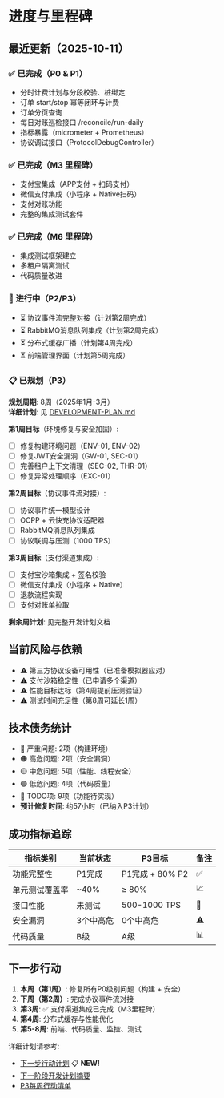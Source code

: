 # 进度与里程碑

## 最近更新（2025-10-11）

### ✅ 已完成（P0 & P1）
- 分时计费计划与分段校验、桩绑定
- 订单 start/stop 幂等闭环与计费
- 订单分页查询
- 每日对账巡检接口 /reconcile/run-daily
- 指标暴露（micrometer + Prometheus）
- 协议调试接口（ProtocolDebugController）

### ✅ 已完成（M3 里程碑）
- 支付宝集成（APP支付 + 扫码支付）
- 微信支付集成（小程序 + Native扫码）
- 支付对账功能
- 完整的集成测试套件

### ✅ 已完成（M6 里程碑）
- 集成测试框架建立
- 多租户隔离测试
- 代码质量改进

### 🚧 进行中（P2/P3）
- ⏳ 协议事件流完整对接（计划第2周完成）
- ⏳ RabbitMQ消息队列集成（计划第2周完成）
- ⏳ 分布式缓存广播（计划第4周完成）
- ⏳ 前端管理界面（计划第5周完成）

### 📋 已规划（P3）
**规划周期**: 8周（2025年1月-3月）  
**详细计划**: 见 [DEVELOPMENT-PLAN.md](./DEVELOPMENT-PLAN.md)

**第1周目标**（环境修复与安全加固）:
- [ ] 修复构建环境问题（ENV-01, ENV-02）
- [ ] 修复JWT安全漏洞（GW-01, SEC-01）
- [ ] 完善租户上下文清理（SEC-02, THR-01）
- [ ] 修复异常处理顺序（EXC-01）

**第2周目标**（协议事件流对接）:
- [ ] 协议事件统一模型设计
- [ ] OCPP + 云快充协议适配器
- [ ] RabbitMQ消息队列集成
- [ ] 协议联调与压测（1000 TPS）

**第3周目标**（支付渠道集成）:
- [ ] 支付宝沙箱集成 + 签名校验
- [ ] 微信支付集成（小程序 + Native）
- [ ] 退款流程实现
- [ ] 支付对账单拉取

**剩余周计划**: 见完整开发计划文档

## 当前风险与依赖
- ⚠️ 第三方协议设备可用性（已准备模拟器应对）
- ⚠️ 支付沙箱稳定性（已申请多个渠道）
- ⚠️ 性能目标达标（第4周提前压测验证）
- ⚠️ 测试时间充足性（第8周可延长1周）

## 技术债务统计
- 🔴 严重问题: 2项（构建环境）
- 🟠 高危问题: 2项（安全漏洞）
- 🟡 中危问题: 5项（性能、线程安全）
- 🟢 低危问题: 4项（代码质量）
- 📝 TODO项: 9项（功能待实现）
- **预计修复时间**: 约57小时（已纳入P3计划）

## 成功指标追踪
| 指标类别 | 当前状态 | P3目标 | 备注 |
|---------|---------|--------|------|
| 功能完整性 | P1完成 | P1完成 + 80% P2 | ✅ |
| 单元测试覆盖率 | ~40% | ≥ 80% | 📈 |
| 接口性能 | 未测试 | 500-1000 TPS | 🎯 |
| 安全漏洞 | 3个中高危 | 0个中高危 | ⚠️ |
| 代码质量 | B级 | A级 | 📊 |

## 下一步行动
1. **本周（第1周）**: 修复所有P0级别问题（构建 + 安全）
2. **下周（第2周）**: 完成协议事件流对接
3. **第3周**: ✅ 支付渠道集成已完成（M3里程碑）
4. **第4周**: 分布式缓存与性能优化
5. **第5-8周**: 前端、代码质量、监控、测试

详细计划请参考: 
- [下一步行动计划](./下一步行动计划.md) 📋 **NEW!**
- [下一阶段开发计划摘要](./下一阶段开发计划摘要.md)
- [P3每周行动清单](./P3每周行动清单.md)
